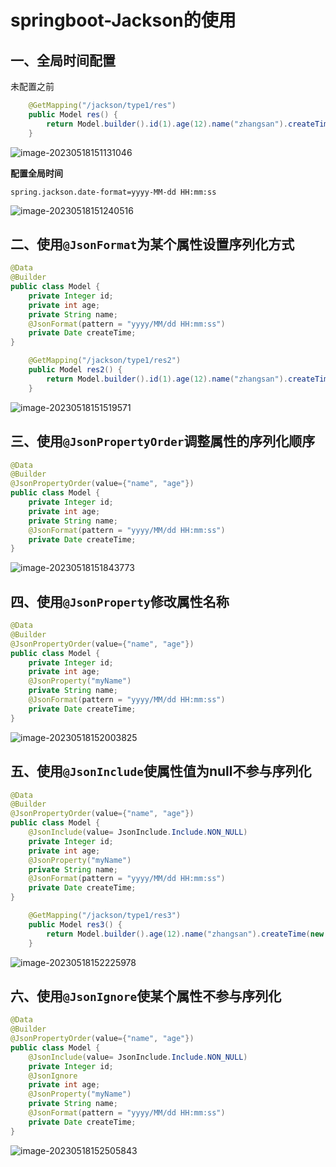# springboot-Jackson的使用

## 一、全局时间配置

未配置之前

```java
    @GetMapping("/jackson/type1/res")
    public Model res() {
        return Model.builder().id(1).age(12).name("zhangsan").createTime(new Date()).build();
    }
```

![image-20230518151131046](https://gitee.com/huanglei1111/phone-md/raw/master/images/image-20230518151131046.png)

**配置全局时间**

```properties
spring.jackson.date-format=yyyy-MM-dd HH:mm:ss
```

![image-20230518151240516](https://gitee.com/huanglei1111/phone-md/raw/master/images/image-20230518151240516.png)

## 二、使用`@JsonFormat`为某个属性设置序列化方式

```java
@Data
@Builder
public class Model {
    private Integer id;
    private int age;
    private String name;
    @JsonFormat(pattern = "yyyy/MM/dd HH:mm:ss")
    private Date createTime;
}
```

```java
    @GetMapping("/jackson/type1/res2")
    public Model res2() {
        return Model.builder().id(1).age(12).name("zhangsan").createTime(new Date()).build();
    }
```

![image-20230518151519571](https://gitee.com/huanglei1111/phone-md/raw/master/images/image-20230518151519571.png)

## 三、使用`@JsonPropertyOrder`调整属性的序列化顺序

```java
@Data
@Builder
@JsonPropertyOrder(value={"name", "age"})
public class Model {
    private Integer id;
    private int age;
    private String name;
    @JsonFormat(pattern = "yyyy/MM/dd HH:mm:ss")
    private Date createTime;
}
```

![image-20230518151843773](https://gitee.com/huanglei1111/phone-md/raw/master/images/image-20230518151843773.png)

## 四、使用`@JsonProperty`修改属性名称

```java
@Data
@Builder
@JsonPropertyOrder(value={"name", "age"})
public class Model {
    private Integer id;
    private int age;
    @JsonProperty("myName")
    private String name;
    @JsonFormat(pattern = "yyyy/MM/dd HH:mm:ss")
    private Date createTime;
}
```

![image-20230518152003825](https://gitee.com/huanglei1111/phone-md/raw/master/images/image-20230518152003825.png)

## 五、使用`@JsonInclude`使属性值为null不参与序列化

```java
@Data
@Builder
@JsonPropertyOrder(value={"name", "age"})
public class Model {
    @JsonInclude(value= JsonInclude.Include.NON_NULL)
    private Integer id;
    private int age;
    @JsonProperty("myName")
    private String name;
    @JsonFormat(pattern = "yyyy/MM/dd HH:mm:ss")
    private Date createTime;
}
```

```java
    @GetMapping("/jackson/type1/res3")
    public Model res3() {
        return Model.builder().age(12).name("zhangsan").createTime(new Date()).build();
    }
```

![image-20230518152225978](https://gitee.com/huanglei1111/phone-md/raw/master/images/image-20230518152225978.png)

## 六、使用`@JsonIgnore`使某个属性不参与序列化

```java
@Data
@Builder
@JsonPropertyOrder(value={"name", "age"})
public class Model {
    @JsonInclude(value= JsonInclude.Include.NON_NULL)
    private Integer id;
    @JsonIgnore
    private int age;
    @JsonProperty("myName")
    private String name;
    @JsonFormat(pattern = "yyyy/MM/dd HH:mm:ss")
    private Date createTime;
}
```

![image-20230518152505843](https://gitee.com/huanglei1111/phone-md/raw/master/images/image-20230518152505843.png)


